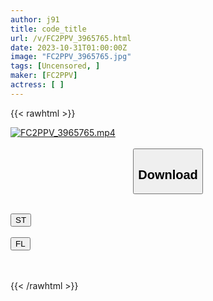 ```yaml
---
author: j91
title: code_title
url: /v/FC2PPV_3965765.html
date: 2023-10-31T01:00:00Z
image: "FC2PPV_3965765.jpg"
tags: [Uncensored, ]
maker: [FC2PPV]
actress: [ ]
---
```



{{< rawhtml >}}

<div class="video" data-videoid="27wWxLLg17hZ3Aq">
    <a href="javascript:;">
        <img src="https://my.j91.asia/v/FC2PPV_3965765.jpg" width="WIDTH" height="HEIGHT" alt="FC2PPV_3965765.mp4" loading="lazy">
    </a>
</div>

<script type="text/javascript" src="https://j91.asia/asset/on-demand-st.js"></script>

<br>
  <link rel="stylesheet" href="https://j91.asia/asset/bs5.css">
  
  <center>
  <button class="btn btn-primary" type="button" data-bs-toggle="collapse" data-bs-target=".multi-collapse" aria-expanded="false" aria-controls="multiCollapseExample1 multiCollapseExample2"><h2>Download</h2></button></center>
</p>
<div class="row">
  <div class="col">
    <div class="collapse multi-collapse" id="multiCollapseExample1">
      <div class="card card-body">
	      	      <br>
<div class="buttons">  
<a href="https://streamtape.to/v/27wWxLLg17hZ3Aq"><button class="btn-hover color-3"><i class="fa fa-download"></i> ST</button></a></div>
    </div>
  </div>
</div>
  <div class="col">
    <div class="collapse multi-collapse" id="multiCollapseExample2">
      <div class="card card-body">
	      <br>
<div class="buttons">
    <a href="https://filelions.online/f/sfc02fzlutl5"><button class="btn-hover color-9"><i class="fa fa-download"></i> FL</button></a></div>
<br><br>
      </div>
    </div>
  </div>
</div>

{{< /rawhtml >}}